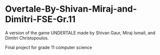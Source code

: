 # Overtale-By-Shivan-Miraj-and-Dimitri-FSE-Gr.11

A version of the game UNDERTALE made by Shivan Gaur, Miraj Ismail, and Dimitri Christopoulos.

Final project for grade 11 computer science
